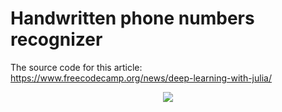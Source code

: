 # Handwritten phone numbers recognizer

The source code for this article: https://www.freecodecamp.org/news/deep-learning-with-julia/

<div align="center">
<a href="https://youtu.be/e5ScpCggVbs">
<img src="https://img.youtube.com/vi/e5ScpCggVbs/hqdefault.jpg"/>
</a>
</div>
